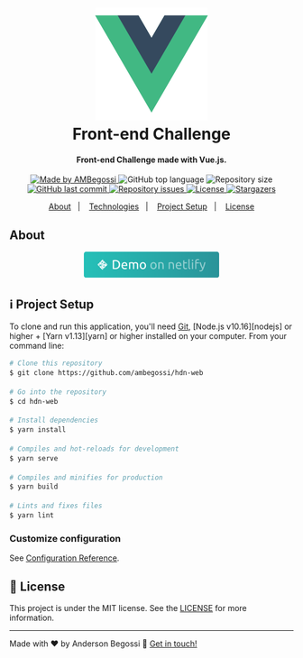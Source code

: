 <h1 align="center">
    <img alt="Vue.js logo" src=".github/logo-vue-js.png" height="200" />
    <br>
    Front-end Challenge
</h1>

<h4 align="center">
  Front-end Challenge made with Vue.js.
</h4>

<p align="center">
  <a href="https://ambegossi.com">
    <img alt="Made by AMBegossi" src="https://img.shields.io/badge/made%20by-ambegossi-%2304D361">
  </a>

  <img alt="GitHub top language" src="https://img.shields.io/github/languages/top/ambegossi/hdn-web.svg">

  <img alt="Repository size" src="https://img.shields.io/github/repo-size/ambegossi/hdn-web.svg">

  <a href="https://github.com/ambegossi/hdn-web/commits/master">
    <img alt="GitHub last commit" src="https://img.shields.io/github/last-commit/ambegossi/hdn-web.svg">
  </a>

  <a href="https://github.com/ambegossi/hdn-web/issues">
    <img alt="Repository issues" src="https://img.shields.io/github/issues/ambegossi/hdn-web.svg">
  </a>

  <a href="https://github.com/ambegossi/hdn-web/blob/master/LICENSE.md">
  <img alt="License" src="https://img.shields.io/badge/license-MIT-%2304D361">
  </a>

  <a href="https://github.com/ambegossi/hdn-web/stargazers">
    <img alt="Stargazers" src="https://img.shields.io/github/stars/ambegossi/hdn-web?style=social">
  </a>
</p>

<p align="center">
  <a href="#about">About</a>&nbsp;&nbsp;&nbsp;|&nbsp;&nbsp;&nbsp;
  <a href="#rocket-technologies">Technologies</a>&nbsp;&nbsp;&nbsp;|&nbsp;&nbsp;&nbsp;
  <a href="#information_source-project-setup">Project Setup</a>&nbsp;&nbsp;&nbsp;|&nbsp;&nbsp;&nbsp;
  <a href="#memo-license">License</a>
</p>

## About
<p align="center">
  <a href="" target="_blank">
    <img alt="Demo on Netlify" src=".github/demo-netlify.png">
  </a>
</p>

## :information_source: Project Setup

To clone and run this application, you'll need [Git](https://git-scm.com), [Node.js v10.16][nodejs] or higher + [Yarn v1.13][yarn] or higher installed on your computer. From your command line:

```bash
# Clone this repository
$ git clone https://github.com/ambegossi/hdn-web

# Go into the repository
$ cd hdn-web

# Install dependencies
$ yarn install

# Compiles and hot-reloads for development
$ yarn serve

# Compiles and minifies for production
$ yarn build

# Lints and fixes files
$ yarn lint
```

### Customize configuration
See [Configuration Reference](https://cli.vuejs.org/config/).

## :memo: License

This project is under the MIT license. See the [LICENSE](LICENSE.md) for more information.

---

Made with ♥ by Anderson Begossi :wave: [Get in touch!](https://www.linkedin.com/in/anderson-begossi-b5065a130)
